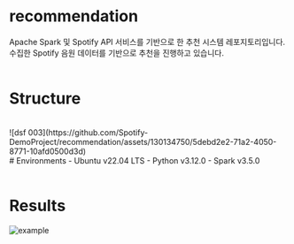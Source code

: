 # recommendation
Apache Spark 및 Spotify API 서비스를 기반으로 한 추천 시스템 레포지토리입니다. <br>
수집한 Spotify 음원 데이터를 기반으로 추천을 진행하고 있습니다.
<br>
<br>

# Structure
<br>
![dsf 003](https://github.com/Spotify-DemoProject/recommendation/assets/130134750/5debd2e2-71a2-4050-8771-10afd0500d3d)
<br>
# Environments
- Ubuntu v22.04 LTS
- Python v3.12.0
- Spark v3.5.0
<br>
<br>

# Results
![example](https://github.com/Spotify-DemoProject/recommendation/assets/130134750/37a8e7a9-2421-4e0e-87ab-6d55a819e835)
